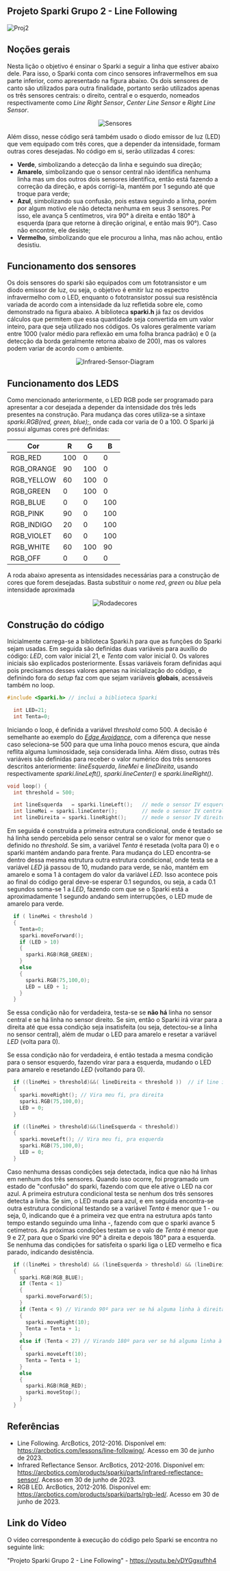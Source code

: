 ## Projeto Sparki Grupo 2 - Line Following

![Proj2](https://github.com/lara-unb/Fundamentos_Robotica_Grupo_2_Sparki/assets/130604394/189677b6-6a81-4afe-a7dd-97db679f776a)

## Noções gerais

Nesta lição o objetivo é ensinar o Sparki a seguir a linha que estiver abaixo dele. Para isso, o Sparki conta com cinco sensores infravermelhos em sua parte inferior, como apresentado na figura abaixo. Os dois sensores de canto são utilizados para outra finalidade, portanto serão utilizados apenas os três sensores centrais: o direito, central e o esquerdo, nomeados respectivamente como *Line Right Sensor*, *Center Line Sensor* e *Right Line Sensor*.

<div align="center">
  
![Sensores](https://github.com/lara-unb/Fundamentos_Robotica_Grupo_2_Sparki/assets/130604394/cdaa1b15-9bd1-4bea-a8bd-1872d2d0311a)

</div>

Além disso, nesse código será também usado o diodo emissor de luz (LED) que vem equipado com três cores, que a depender da intensidade, formam outras cores desejadas. No código em si, serão utilizadas 4 cores:

-  **Verde**, simbolizando a detecção da linha e seguindo sua direção;
-  **Amarelo**, simbolizando que o sensor central não identifica nenhuma linha mas um dos outros dois sensores identifica, então está fazendo a correção da direção, e  após corrigi-la, mantém por 1 segundo até que troque para verde;
-  **Azul**, simbolizando sua confusão, pois estava seguindo a linha, porém por algum motivo ele não detecta nenhuma em seus 3 sensores. Por isso, ele avança 5 centímetros, vira 90° à direita e então 180° à esquerda (para que retorne à direção original, e então mais 90°). Caso não encontre, ele desiste;
-  **Vermelho**, simbolizando que ele procurou a linha, mas não achou, então desistiu.
 
## Funcionamento dos sensores

  Os dois sensores do sparki são equipados com um fototransistor e um diodo emissor de luz, ou seja, o objetivo é emitir luz no espectro infravermelho com o LED, enquanto o fototransistor possui sua resistência variada de acordo com a intensidade da luz refletida sobre ele, como demonstrado na figura abaixo. A biblioteca **sparki.h** já faz os devidos cálculos que permitem que essa quantidade seja convertida em um valor inteiro, para que seja utilizado nos códigos. Os valores geralmente variam entre 1000 (valor médio para reflexão em uma folha branca padrão) e 0 (a detecção da borda geralmente retorna abaixo de 200), mas os valores podem variar de acordo com o ambiente.

<div align="center">
  
![Infrared-Sensor-Diagram](https://github.com/lara-unb/Fundamentos_Robotica_Grupo_2_Sparki/assets/130604394/b3dc7bd1-df15-464b-9cee-819e7be4172f)
  
</div>
 
## Funcionamento dos LEDS

Como mencionado anteriormente, o LED RGB pode ser programado para apresentar a cor desejada a depender da intensidade dos três leds presentes na construção. Para mudança das cores utiliza-se a sintaxe *sparki.RGB(red, green, blue);*, onde cada cor varia de 0 a 100. O Sparki já possui algumas cores pré definidas:

<div align="center">

| Cor        | R   | G   | B   |
|------------|-----|-----|-----|
| RGB_RED    | 100 | 0   | 0   |
| RGB_ORANGE | 90  | 100 | 0   |
| RGB_YELLOW | 60  | 100 | 0   |
| RGB_GREEN  | 0   | 100 | 0   |
| RGB_BLUE   | 0   | 0   | 100 |
| RGB_PINK   | 90  | 0   | 100 |
| RGB_INDIGO | 20  | 0   | 100 |
| RGB_VIOLET | 60  | 0   | 100 |
| RGB_WHITE  | 60  | 100 | 90  |
| RGB_OFF    | 0   | 0   | 0   |

</div>

A roda abaixo apresenta as intensidades necessárias para a construção de cores que forem desejadas. Basta substituir o nome *red*, *green* ou *blue* pela intensidade aproximada

<div align="center">

![Rodadecores](https://github.com/lara-unb/Fundamentos_Robotica_Grupo_2_Sparki/assets/130604394/955e5e83-7df5-4e2c-9a70-29b53daa1a8b)

</div>

## Construção do código 
 
 Inicialmente carrega-se a biblioteca Sparki.h para que as funções do Sparki sejam usadas. Em seguida são definidas duas variáveis para auxílio do código: *LED*, com valor inicial 21, e *Tenta* com valor inicial 0. Os valores iniciais são explicados posteriormente. Essas variáveis foram definidas aqui pois precisamos desses valores apenas na inicialização do código, e definindo fora do *setup* faz com que sejam variáveis **globais**, acessáveis também no loop.

```C++
#include <Sparki.h> // inclui a biblioteca Sparki

  int LED=21;
  int Tenta=0;
```

  Iniciando o loop, é definida a variável *threshold* como 500. A decisão é semelhante ao exemplo do *[Edge Avoidance](https://github.com/lara-unb/Fundamentos_Robotica_Grupo_2_Sparki/tree/main/Projeto%201%20-%20Fugir%20da%20quina)*, com a diferença que nesse caso seleciona-se 500 para que uma linha pouco menos escura, que ainda reflita alguma luminosidade, seja considerada linha. Além disso, outras três variáveis são definidas para receber o valor numérico dos três sensores descritos anteriormente: *lineEsquerda*, *lineMei* e *lineDireita*, usando respectivamente *sparki.lineLeft()*, *sparki.lineCenter()* e *sparki.lineRight()*.
  
```C++
void loop() {
  int threshold = 500;

  int lineEsquerda   = sparki.lineLeft();   // mede o sensor IV esquerdo
  int lineMei = sparki.lineCenter();        // mede o sensor IV central
  int lineDireita = sparki.lineRight();     // mede o sensor IV direito
```

Em seguida é construída a primeira estrutura condicional, onde é testado se há linha sendo percebida pelo sensor central se o valor for menor que o definido no *threshold*. Se sim, a variável *Tenta* é resetada (volta para 0) e o sparki mantém andando para frente. Para mudança do LED encontra-se dentro dessa mesma estrutura outra estrutura condicional, onde testa se a variável *LED* já passou de 10, mudando para verde, se não, mantém em amarelo e soma 1 à contagem do valor da variável *LED*. Isso acontece pois ao final do código geral deve-se esperar 0.1 segundos, ou seja, a cada 0.1 segundos soma-se 1 a *LED*, fazendo com que se o Sparki está a aproximadamente 1 segundo andando sem interrupções, o LED mude de amarelo para verde. 

```C++
  if ( lineMei < threshold ) 
  {  
    Tenta=0;
    sparki.moveForward(); 
    if (LED > 10)
    {
      sparki.RGB(RGB_GREEN);
    }
    else
    {
      sparki.RGB(75,100,0);
      LED = LED + 1;
    }
  }
```

Se essa condição não for verdadeira, testa-se se **não há** linha no sensor central e se há linha no sensor direito. Se sim, então o Sparki irá virar para a direita até que essa condição seja insatisfeita (ou seja, detectou-se a linha no sensor central), além de mudar o LED para amarelo e resetar a variável *LED* (volta para 0).

Se essa condição não for verdadeira, é então testada a mesma condição para o sensor esquerdo, fazendo virar para a esquerda, mudando o LED para amarelo e resetando *LED* (voltando para 0).

```C++
  if ((lineMei > threshold)&&( lineDireita < threshold ))  // if line is below right line sensor
  {  
    sparki.moveRight(); // Vira meu fi, pra direita
    sparki.RGB(75,100,0);
    LED = 0;
  }

  if ((lineMei > threshold)&&(lineEsquerda < threshold))
  {
    sparki.moveLeft(); // Vira meu fi, pra esquerda
    sparki.RGB(75,100,0);
    LED = 0;
  }
```

Caso nenhuma dessas condições seja detectada, indica que não há linhas em nenhum dos três sensores. Quando isso ocorre, foi programado um estado de "confusão" do sparki, fazendo com que ele ative o LED na cor azul. A primeira estrutura condicional testa se nenhum dos três sensores detecta a linha. Se sim, o LED muda para azul, e em seguida encontra-se outra estrutura condicional testando se a variável *Tenta* é menor que 1 - ou seja, 0, indicando que é a primeira vez que entra na estrutura após tanto tempo estando seguindo uma linha -, fazendo com que o sparki avance 5 cetímetros. As próximas condições testam se o valo de *Tenta* é menor que 9 e 27, para que o Sparki vire 90° à direita e depois 180° para a esquerda. Se nenhuma das condições for satisfeita o sparki liga o LED vermelho e fica parado, indicando desistência.

```C++
  if ((lineMei > threshold) && (lineEsquerda > threshold) && (lineDireita > threshold))
  {
    sparki.RGB(RGB_BLUE);
    if (Tenta < 1)
    {
      sparki.moveForward(5);
    }
    if (Tenta < 9) // Virando 90º para ver se há alguma linha à direita
    {
      sparki.moveRight(10);
      Tenta = Tenta + 1;  
    }
    else if (Tenta < 27) // Virando 180º para ver se há alguma linha à esquerda
    {
      sparki.moveLeft(10);
      Tenta = Tenta + 1;
    }
    else
    {
      sparki.RGB(RGB_RED);
      sparki.moveStop();
    }
  }
```

## Referências

- Line Following. ArcBotics, 2012-2016. Disponível em: https://arcbotics.com/lessons/line-following/. Acesso em 30 de junho de 2023.
- Infrared Reflectance Sensor. ArcBotics, 2012-2016. Disponível em: https://arcbotics.com/products/sparki/parts/infrared-reflectance-sensor/. Acesso em 30 de junho de 2023.
- RGB LED. ArcBotics, 2012-2016. Disponível em: https://arcbotics.com/products/sparki/parts/rgb-led/. Acesso em 30 de junho de 2023.

## Link do Vídeo

O vídeo correspondente à execução do código pelo Sparki se encontra no seguinte link:

"Projeto Sparki Grupo 2 - Line Following" - https://youtu.be/vDYGgxufhh4
